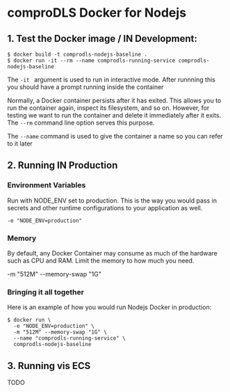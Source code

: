 # comproDLS Docker for Nodejs

## 1. Test the Docker image / IN Development:

```
$ docker build -t comprodls-nodejs-baseline .
$ docker run -it --rm --name comprodls-running-service comprodls-nodejs-baseline
```
The ``-it `` argument is used to run in interactive mode. After runnning this you should have a prompt running inside the container

Normally, a Docker container persists after it has exited. This allows you to run the container again, inspect its filesystem, and so on. However, for testing we want to run the container and delete it immediately after it exits. The ```--rm``` command line option serves this purpose.

The ```--name``` command is used to give the container a name so you can refer to it later

## 2. Running IN Production 

### Environment Variables
Run with NODE_ENV set to production. This is the way you would pass in secrets and other runtime configurations to your application as well.

``` 
-e "NODE_ENV=production"
```

### Memory
By default, any Docker Container may consume as much of the hardware such as CPU and RAM. Limit the memory to how much you need.

-m "512M" --memory-swap "1G"

### Bringing it all together 
Here is an example of how you would run Nodejs Docker in production:

```
$ docker run \
  -e "NODE_ENV=production" \
  -m "512M" --memory-swap "1G" \
  --name "comprodls-running-service" \
  comprodls-nodejs-baseline
```

## 3. Running vis ECS 
TODO
